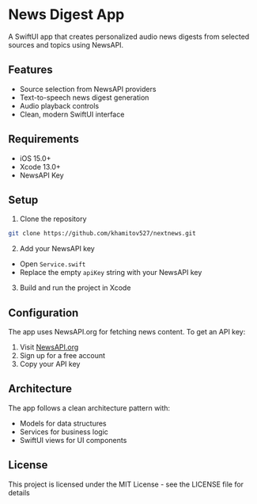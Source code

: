 # News Digest App

A SwiftUI app that creates personalized audio news digests from selected sources and topics using NewsAPI.

## Features

- Source selection from NewsAPI providers
- Text-to-speech news digest generation
- Audio playback controls
- Clean, modern SwiftUI interface

## Requirements

- iOS 15.0+
- Xcode 13.0+
- NewsAPI Key

## Setup

1. Clone the repository
```bash
git clone https://github.com/khamitov527/nextnews.git
```

2. Add your NewsAPI key
- Open `Service.swift`
- Replace the empty `apiKey` string with your NewsAPI key

3. Build and run the project in Xcode

## Configuration

The app uses NewsAPI.org for fetching news content. To get an API key:
1. Visit [NewsAPI.org](https://newsapi.org)
2. Sign up for a free account
3. Copy your API key

## Architecture

The app follows a clean architecture pattern with:
- Models for data structures
- Services for business logic
- SwiftUI views for UI components

## License

This project is licensed under the MIT License - see the LICENSE file for details

